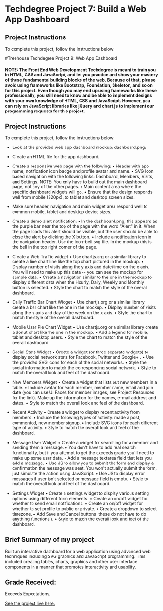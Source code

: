 # Techdegree Project 7: Build a Web App Dashboard 

## Project Instructions

To complete this project, follow the instructions below:

#Treehouse Techdegree Project 9: Web App Dashboard

#### NOTE: The Front End Web Development Techdegree is meant to train you in HTML, CSS and JavaScript, and let you practice and show your mastery of these fundamental building blocks of the web. Because of that, please avoid using frameworks like Bootstrap, Foundation, Skeleton, and so on for this project. Even though you may end up using frameworks like these professionally, you still need to know and be able to implement designs with your own knowledge of HTML, CSS and JavaScript. However, you can rely on JavaScript libraries like jQuery and chart.js to implement our programming requests for this project.

## Project Instructions

To complete this project, follow the instructions below:

- Look at the provided web app dashboard mockup: dashboard.png:
- Create an HTML file for the app dashboard.
- Create a responsive web page with the following:
	•	Header with app name, notification icon badge and profile avatar and name.
	•	SVG Icon based navigation with the following links: Dashboard, Members, Visits, and Settings. NOTE: You only have to build out the main dashboard page, not any of the other pages.
	•	Main content area where the specific dashboard widgets will go.
	•	Ensure that the design responds well from mobile (320px), to tablet and desktop screen sizes.
		
- Make sure header, navigation and main widget area respond well to common mobile, tablet and desktop device sizes.
- Create a demo alert notification:
	•	In the dashboard.png, this appears as the purple bar near the top of the page with the word "Alert" in it. When the page loads this alert should be visible, but the user should be able to close the alert by clicking the X button.
	•	Include a notification icon in the navigation header. Use the icon-bell.svg file. In the mockup this is the bell in the top right corner of the page.
		
- Create a Web Traffic widget
	•	Use chartjs.org or a similar library to create a line chart line like the top chart pictured in the mockup.
	•	Display number of visits along the y axis and date/time on the x axis. You will need to make up this data -- you can see the mockup for sample data.
	•	Create a navigation similar to the one in the mockup to display different data when the Hourly, Daily, Weekly and Monthly button is selected.
	•	Style the chart to match the style of the overall dashboard.
		
- Daily Traffic Bar Chart Widget
	•	Use chartjs.org or a similar library create a bar chart like the one in the mockup.
	•	Display number of visits along the y axis and day of the week on the x axis.
	•	Style the chart to match the style of the overall dashboard.
		
- Mobile User Pie Chart Widget
	•	Use chartjs.org or a similar library create a donut chart like the one in the mockup.
	•	Add a legend for mobile, tablet and desktop users.
	•	Style the chart to match the style of the overall dashboard.
		
- Social Stats Widget
	•	Create a widget (or three separate widgets) to display social network stats for Facebook, Twitter and Google+ .
	•	Use the provided SVG icons for each of the social networks.
	•	Style the social information to match the corresponding social network.
	•	Style to match the overall look and feel of the dashboard.
		
- New Members Widget
	•	Create a widget that lists out new members in a table.
	•	Include avatar for each member, member name, email and join date (you can use UI Faces for member images, see Project Resources for the link). Make up the information for the names, e-mail address and dates.
	•	Style to match the overall look and feel of the dashboard.
		
- Recent Activity
	•	Create a widget to display recent activity from members.
	•	Include the following types of activity: made a post, commented, new member signup.
	•	Include SVG icons for each different type of activity.
	•	Style to match the overall look and feel of the dashboard.
		
- Message User Widget
	•	Create a widget for searching for a member and sending them a message.
	•	You don't have to add real search functionality, but if you attempt to get the exceeds grade you'll need to make up some user data.
	•	Add a message textarea field that lets you add a message.
	•	Use JS to allow you to submit the form and display a confirmation the message was sent. You won't actually submit the form, just simulate the action using JavaScript.
	•	Use JS to display error messages if user isn’t selected or message field is empty.
	•	Style to match the overall look and feel of the dashboard.
		
- Settings Widget
	•	Create a settings widget to display various setting options using different form elements.
	•	Create an on/off widget for whether to send email notifications.
	•	Create an on/off widget for whether to set profile to public or private.
	•	Create a dropdown to select timezone.
	•	Add Save and Cancel buttons (these do not have to do anything functional).
	•	Style to match the overall look and feel of the dashboard.

## Brief Summary of my project

Built an interactive dashboard for a web application using advanced web techniques including SVG graphics and JavaScript programming. This included creating tables, charts, graphics and other user interface components in a manner that promotes interactivity and usability.

## Grade Received:
Exceeds Expectations. 

[See the project live here.](https://zanderbe.github.io/techdegree-unit-7/)
